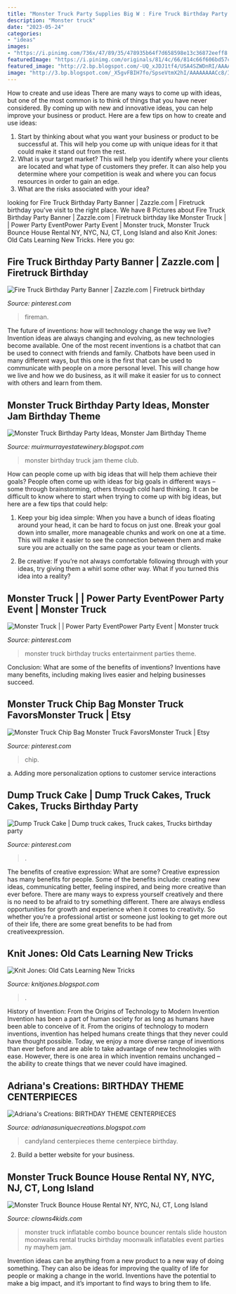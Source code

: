 ```yaml
---
title: "Monster Truck Party Supplies Big W : Fire Truck Birthday Party Banner"
description: "Monster truck"
date: "2023-05-24"
categories:
- "ideas"
images:
- "https://i.pinimg.com/736x/47/89/35/478935b64f7d658598e13c36872eeff8.jpg"
featuredImage: "https://i.pinimg.com/originals/81/4c/66/814c66f606bd57c3b3deef57b0c7e5fe.jpg"
featured_image: "http://2.bp.blogspot.com/-UQ_xJDJ1tf4/USA4SZWDnRI/AAAAAAAADBI/f_4V0Pcwl40/s1600/Candyland+Centerpiece-Lolly.jpg"
image: "http://3.bp.blogspot.com/_X5gvFBIH7fo/SpseVtmX2hI/AAAAAAAACc8/I67NWBTVbco/w1200-h630-p-k-nu/New+001.jpg"
---
```



How to create and use ideas
There are many ways to come up with ideas, but one of the most common is to think of things that you have never considered. By coming up with new and innovative ideas, you can help improve your business or product. Here are a few tips on how to create and use ideas: 
1. Start by thinking about what you want your business or product to be successful at. This will help you come up with unique ideas for it that could make it stand out from the rest. 
2. What is your target market? This will help you identify where your clients are located and what type of customers they prefer. It can also help you determine where your competition is weak and where you can focus resources in order to gain an edge. 
3. What are the risks associated with your idea?

	

		
looking for Fire Truck Birthday Party Banner | Zazzle.com | Firetruck birthday you've visit to the right place. We have 8 Pictures about Fire Truck Birthday Party Banner | Zazzle.com | Firetruck birthday like Monster Truck | | Power Party EventPower Party Event | Monster truck, Monster Truck Bounce House Rental NY, NYC, NJ, CT, Long Island and also Knit Jones: Old Cats Learning New Tricks. Here you go:
		
    
## Fire Truck Birthday Party Banner | Zazzle.com | Firetruck Birthday

<img loading=lazy src="https://i.pinimg.com/originals/81/4c/66/814c66f606bd57c3b3deef57b0c7e5fe.jpg" onerror="this.onerror=null;this.src='https://tse2.mm.bing.net/th?id=OIP.UyPo6VcNvac4xsswetOM-wHaHa&amp;pid=15.1';" alt="Fire Truck Birthday Party Banner | Zazzle.com | Firetruck birthday">

_Source: pinterest.com_

>fireman. 

	

The future of inventions: how will technology change the way we live?
Invention ideas are always changing and evolving, as new technologies become available. One of the most recent inventions is a chatbot that can be used to connect with friends and family. Chatbots have been used in many different ways, but this one is the first that can be used to communicate with people on a more personal level. This will change how we live and how we do business, as it will make it easier for us to connect with others and learn from them.

    
## Monster Truck Birthday Party Ideas, Monster Jam Birthday Theme

<img loading=lazy src="http://4.bp.blogspot.com/-teynq9hWK2s/UWD_1nIp5FI/AAAAAAAACYo/f76iAWK3umA/s1600/Monster+Truck+Birthday+Party+Ideas.jpg" onerror="this.onerror=null;this.src='https://tse3.mm.bing.net/th?id=OIP.cnftJpRjdHUdCc-mkG_KbAHaEy&amp;pid=15.1';" alt="Monster Truck Birthday Party Ideas, Monster Jam Birthday Theme">

_Source: muirmurrayestatewinery.blogspot.com_

>monster birthday truck jam theme club. 

	

How can people come up with big ideas that will help them achieve their goals?
People often come up with ideas for big goals in different ways – some through brainstorming, others through cold hard thinking. It can be difficult to know where to start when trying to come up with big ideas, but here are a few tips that could help:
1. Keep your big idea simple: When you have a bunch of ideas floating around your head, it can be hard to focus on just one. Break your goal down into smaller, more manageable chunks and work on one at a time. This will make it easier to see the connection between them and make sure you are actually on the same page as your team or clients.

2. Be creative: If you’re not always comfortable following through with your ideas, try giving them a whirl some other way. What if you turned this idea into a reality?

    
## Monster Truck | | Power Party EventPower Party Event | Monster Truck

<img loading=lazy src="https://i.pinimg.com/originals/c7/f1/60/c7f1606404bb7f9deca6e6786b51453a.jpg" onerror="this.onerror=null;this.src='https://tse2.mm.bing.net/th?id=OIP.WF8pbluY76OPrVzSffE5-QHaE8&amp;pid=15.1';" alt="Monster Truck | | Power Party EventPower Party Event | Monster truck">

_Source: pinterest.com_

>monster truck birthday trucks entertainment parties theme. 

	

Conclusion: What are some of the benefits of inventions?
Inventions have many benefits, including making lives easier and helping businesses succeed.

    
## Monster Truck Chip Bag Monster Truck FavorsMonster Truck | Etsy

<img loading=lazy src="https://i.pinimg.com/736x/47/89/35/478935b64f7d658598e13c36872eeff8.jpg" onerror="this.onerror=null;this.src='https://tse3.mm.bing.net/th?id=OIP.QAFoMb-MSr4VORf-IawD9gHaFu&amp;pid=15.1';" alt="Monster Truck Chip Bag Monster Truck FavorsMonster Truck | Etsy">

_Source: pinterest.com_

>chip. 

	

a. Adding more personalization options to customer service interactions 

    
## Dump Truck Cake | Dump Truck Cakes, Truck Cakes, Trucks Birthday Party

<img loading=lazy src="https://i.pinimg.com/originals/e6/ce/03/e6ce03b38cf7b608efaf46da1a50dac6.jpg" onerror="this.onerror=null;this.src='https://tse1.mm.bing.net/th?id=OIP.XyqgVjhWpTRRb8opJDoBrAHaJ4&amp;pid=15.1';" alt="Dump Truck Cake | Dump truck cakes, Truck cakes, Trucks birthday party">

_Source: pinterest.com_

>. 

	

The benefits of creative expression: What are some?
Creative expression has many benefits for people. Some of the benefits include: creating new ideas, communicating better, feeling inspired, and being more creative than ever before. There are many ways to express yourself creatively and there is no need to be afraid to try something different. There are always endless opportunities for growth and experience when it comes to creativity. So whether you’re a professional artist or someone just looking to get more out of their life, there are some great benefits to be had from creativeexpression.

    
## Knit Jones: Old Cats Learning New Tricks

<img loading=lazy src="http://3.bp.blogspot.com/_X5gvFBIH7fo/SpseVtmX2hI/AAAAAAAACc8/I67NWBTVbco/w1200-h630-p-k-nu/New+001.jpg" onerror="this.onerror=null;this.src='https://tse1.mm.bing.net/th?id=OIP.gT5BPEBlgHtcChhRqqKbMwHaD4&amp;pid=15.1';" alt="Knit Jones: Old Cats Learning New Tricks">

_Source: knitjones.blogspot.com_

>. 

	

History of Invention: From the Origins of Technology to Modern Invention
Invention has been a part of human society for as long as humans have been able to conceive of it. From the origins of technology to modern inventions, invention has helped humans create things that they never could have thought possible. Today, we enjoy a more diverse range of inventions than ever before and are able to take advantage of new technologies with ease. However, there is one area in which invention remains unchanged – the ability to create things that we never could have imagined.

    
## Adriana&#039;s Creations: BIRTHDAY THEME CENTERPIECES

<img loading=lazy src="http://2.bp.blogspot.com/-UQ_xJDJ1tf4/USA4SZWDnRI/AAAAAAAADBI/f_4V0Pcwl40/s1600/Candyland+Centerpiece-Lolly.jpg" onerror="this.onerror=null;this.src='https://tse1.mm.bing.net/th?id=OIP.MADoK-1qyNcK66Ler3cXvgHaMa&amp;pid=15.1';" alt="Adriana&#039;s Creations: BIRTHDAY THEME CENTERPIECES">

_Source: adrianasuniquecreations.blogspot.com_

>candyland centerpieces theme centerpiece birthday. 

	

2. Build a better website for your business. 

    
## Monster Truck Bounce House Rental NY, NYC, NJ, CT, Long Island

<img loading=lazy src="https://www.clowns4kids.com/wp-content/uploads/Inflatable-Monster-Truck-Combo-Bouncer.jpg" onerror="this.onerror=null;this.src='https://tse2.mm.bing.net/th?id=OIP.dI-GMUxqPLrh6BhFJfkefQHaD1&amp;pid=15.1';" alt="Monster Truck Bounce House Rental NY, NYC, NJ, CT, Long Island">

_Source: clowns4kids.com_

>monster truck inflatable combo bounce bouncer rentals slide houston moonwalks rental trucks birthday moonwalk inflatables event parties ny mayhem jam. 

	

Invention ideas can be anything from a new product to a new way of doing something. They can also be ideas for improving the quality of life for people or making a change in the world. Inventions have the potential to make a big impact, and it’s important to find ways to bring them to life.

